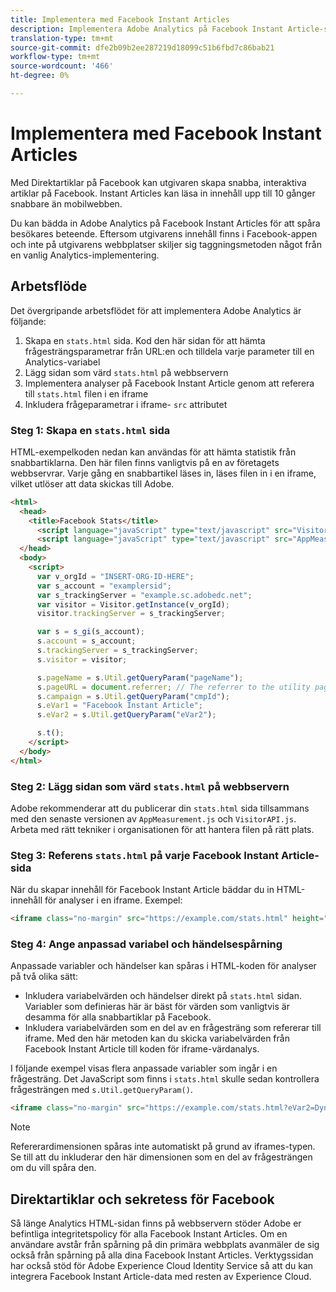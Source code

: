 ```yaml
---
title: Implementera med Facebook Instant Articles
description: Implementera Adobe Analytics på Facebook Instant Article-sidor.
translation-type: tm+mt
source-git-commit: dfe2b09b2ee287219d18099c51b6fbd7c86bab21
workflow-type: tm+mt
source-wordcount: '466'
ht-degree: 0%

---
```



# Implementera med Facebook Instant Articles

Med Direktartiklar på Facebook kan utgivaren skapa snabba, interaktiva artiklar på Facebook. Instant Articles kan läsa in innehåll upp till 10 gånger snabbare än mobilwebben.

Du kan bädda in Adobe Analytics på Facebook Instant Articles för att spåra besökares beteende. Eftersom utgivarens innehåll finns i Facebook-appen och inte på utgivarens webbplatser skiljer sig taggningsmetoden något från en vanlig Analytics-implementering.

## Arbetsflöde

Det övergripande arbetsflödet för att implementera Adobe Analytics är följande:

1. Skapa en `stats.html` sida. Kod den här sidan för att hämta frågesträngsparametrar från URL:en och tilldela varje parameter till en Analytics-variabel
1. Lägg sidan som värd `stats.html` på webbservern
1. Implementera analyser på Facebook Instant Article genom att referera till `stats.html` filen i en iframe
1. Inkludera frågeparametrar i iframe- `src` attributet

### Steg 1: Skapa en `stats.html` sida

HTML-exempelkoden nedan kan användas för att hämta statistik från snabbartiklarna. Den här filen finns vanligtvis på en av företagets webbservrar. Varje gång en snabbartikel läses in, läses filen in i en iframe, vilket utlöser att data skickas till Adobe.

```html
<html>
  <head>
    <title>Facebook Stats</title>
      <script language="javaScript" type="text/javascript" src="VisitorAPI.js"></script>
      <script language="javaScript" type="text/javascript" src="AppMeasurement.js"></script>
  </head>
  <body>
    <script>
      var v_orgId = "INSERT-ORG-ID-HERE";
      var s_account = "examplersid";
      var s_trackingServer = "example.sc.adobedc.net";
      var visitor = Visitor.getInstance(v_orgId);
      visitor.trackingServer = s_trackingServer;

      var s = s_gi(s_account);
      s.account = s_account;
      s.trackingServer = s_trackingServer;
      s.visitor = visitor;

      s.pageName = s.Util.getQueryParam("pageName");
      s.pageURL = document.referrer; // The referrer to the utility page is the parent frame
      s.campaign = s.Util.getQueryParam("cmpId");
      s.eVar1 = "Facebook Instant Article";
      s.eVar2 = s.Util.getQueryParam("eVar2");

      s.t();
    </script>
  </body>
</html>
```

### Steg 2: Lägg sidan som värd `stats.html` på webbservern

Adobe rekommenderar att du publicerar din `stats.html` sida tillsammans med den senaste versionen av `AppMeasurement.js` och `VisitorAPI.js`. Arbeta med rätt tekniker i organisationen för att hantera filen på rätt plats.

### Steg 3: Referens `stats.html` på varje Facebook Instant Article-sida

När du skapar innehåll för Facebook Instant Article bäddar du in HTML-innehåll för analyser i en iframe. Exempel:

```html
<iframe class="no-margin" src="https://example.com/stats.html" height="0"></iframe>
```

### Steg 4: Ange anpassad variabel och händelsespårning

Anpassade variabler och händelser kan spåras i HTML-koden för analyser på två olika sätt:

* Inkludera variabelvärden och händelser direkt på `stats.html` sidan. Variabler som definieras här är bäst för värden som vanligtvis är desamma för alla snabbartiklar på Facebook.
* Inkludera variabelvärden som en del av en frågesträng som refererar till iframe. Med den här metoden kan du skicka variabelvärden från Facebook Instant Article till koden för iframe-värdanalys.

I följande exempel visas flera anpassade variabler som ingår i en frågesträng. Det JavaScript som finns i `stats.html` skulle sedan kontrollera frågesträngen med `s.Util.getQueryParam()`.

```html
<iframe class="no-margin" src="https://example.com/stats.html?eVar2=Dynamic%20article%20title&pageName=Example%20article%20name&cmpId=exampleID123" height="0"></iframe>
```

>[!NOTE]
>
>Refererardimensionen spåras inte automatiskt på grund av iframes-typen. Se till att du inkluderar den här dimensionen som en del av frågesträngen om du vill spåra den.

## Direktartiklar och sekretess för Facebook

Så länge Analytics HTML-sidan finns på webbservern stöder Adobe er befintliga integritetspolicy för alla Facebook Instant Articles. Om en användare avstår från spårning på din primära webbplats avanmäler de sig också från spårning på alla dina Facebook Instant Articles. Verktygssidan har också stöd för Adobe Experience Cloud Identity Service så att du kan integrera Facebook Instant Article-data med resten av Experience Cloud.
